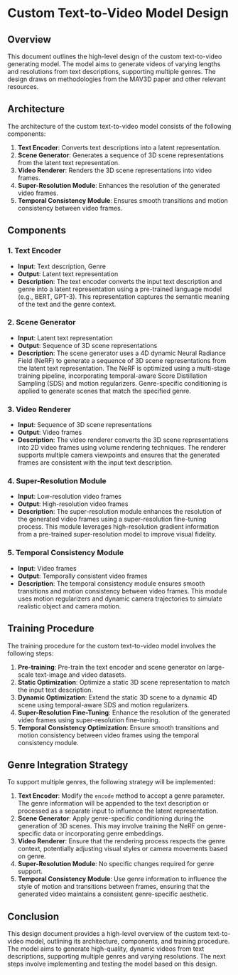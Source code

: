 # Custom Text-to-Video Model Design

## Overview
This document outlines the high-level design of the custom text-to-video generating model. The model aims to generate videos of varying lengths and resolutions from text descriptions, supporting multiple genres. The design draws on methodologies from the MAV3D paper and other relevant resources.

## Architecture
The architecture of the custom text-to-video model consists of the following components:

1. **Text Encoder**: Converts text descriptions into a latent representation.
2. **Scene Generator**: Generates a sequence of 3D scene representations from the latent text representation.
3. **Video Renderer**: Renders the 3D scene representations into video frames.
4. **Super-Resolution Module**: Enhances the resolution of the generated video frames.
5. **Temporal Consistency Module**: Ensures smooth transitions and motion consistency between video frames.

## Components

### 1. Text Encoder
- **Input**: Text description, Genre
- **Output**: Latent text representation
- **Description**: The text encoder converts the input text description and genre into a latent representation using a pre-trained language model (e.g., BERT, GPT-3). This representation captures the semantic meaning of the text and the genre context.

### 2. Scene Generator
- **Input**: Latent text representation
- **Output**: Sequence of 3D scene representations
- **Description**: The scene generator uses a 4D dynamic Neural Radiance Field (NeRF) to generate a sequence of 3D scene representations from the latent text representation. The NeRF is optimized using a multi-stage training pipeline, incorporating temporal-aware Score Distillation Sampling (SDS) and motion regularizers. Genre-specific conditioning is applied to generate scenes that match the specified genre.

### 3. Video Renderer
- **Input**: Sequence of 3D scene representations
- **Output**: Video frames
- **Description**: The video renderer converts the 3D scene representations into 2D video frames using volume rendering techniques. The renderer supports multiple camera viewpoints and ensures that the generated frames are consistent with the input text description.

### 4. Super-Resolution Module
- **Input**: Low-resolution video frames
- **Output**: High-resolution video frames
- **Description**: The super-resolution module enhances the resolution of the generated video frames using a super-resolution fine-tuning process. This module leverages high-resolution gradient information from a pre-trained super-resolution model to improve visual fidelity.

### 5. Temporal Consistency Module
- **Input**: Video frames
- **Output**: Temporally consistent video frames
- **Description**: The temporal consistency module ensures smooth transitions and motion consistency between video frames. This module uses motion regularizers and dynamic camera trajectories to simulate realistic object and camera motion.

## Training Procedure
The training procedure for the custom text-to-video model involves the following steps:

1. **Pre-training**: Pre-train the text encoder and scene generator on large-scale text-image and video datasets.
2. **Static Optimization**: Optimize a static 3D scene representation to match the input text description.
3. **Dynamic Optimization**: Extend the static 3D scene to a dynamic 4D scene using temporal-aware SDS and motion regularizers.
4. **Super-Resolution Fine-Tuning**: Enhance the resolution of the generated video frames using super-resolution fine-tuning.
5. **Temporal Consistency Optimization**: Ensure smooth transitions and motion consistency between video frames using the temporal consistency module.

## Genre Integration Strategy
To support multiple genres, the following strategy will be implemented:

1. **Text Encoder**: Modify the `encode` method to accept a genre parameter. The genre information will be appended to the text description or processed as a separate input to influence the latent representation.
2. **Scene Generator**: Apply genre-specific conditioning during the generation of 3D scenes. This may involve training the NeRF on genre-specific data or incorporating genre embeddings.
3. **Video Renderer**: Ensure that the rendering process respects the genre context, potentially adjusting visual styles or camera movements based on genre.
4. **Super-Resolution Module**: No specific changes required for genre support.
5. **Temporal Consistency Module**: Use genre information to influence the style of motion and transitions between frames, ensuring that the generated video maintains a consistent genre-specific aesthetic.

## Conclusion
This design document provides a high-level overview of the custom text-to-video model, outlining its architecture, components, and training procedure. The model aims to generate high-quality, dynamic videos from text descriptions, supporting multiple genres and varying resolutions. The next steps involve implementing and testing the model based on this design.
